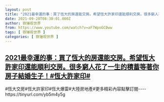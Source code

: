 ```yaml
---
layout: post
title: "2021最幸運的事：買了恆大的房還能交房。希望恆大許家印還能順利交房。很多窮人花了一生的積蓄等著你房子結婚生子！#恆大許家印#"
date: 2021-09-20T08:30:01.000Z
author: 铁锤观世界
from: https://www.youtube.com/watch?v=aF7WpoGC0ww
tags: [ 铁锤观世界 ]
categories: [ 铁锤观世界 ]
---
```

<!--1632126601000-->
[2021最幸運的事：買了恆大的房還能交房。希望恆大許家印還能順利交房。很多窮人花了一生的積蓄等著你房子結婚生子！#恆大許家印#](https://www.youtube.com/watch?v=aF7WpoGC0ww)
------

<div>
#恆大交房#恆大許家印#恆大爆雷#大陸房地產#更多精彩內容點擊訂閱----https://tinyurl.com/yb5m4y5g
</div>
